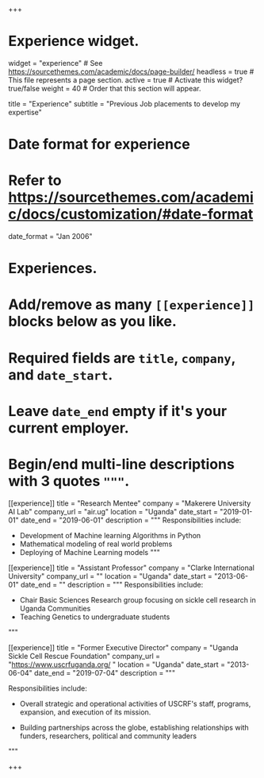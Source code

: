 +++
# Experience widget.
widget = "experience"  # See https://sourcethemes.com/academic/docs/page-builder/
headless = true  # This file represents a page section.
active = true  # Activate this widget? true/false
weight = 40  # Order that this section will appear.

title = "Experience"
subtitle = "Previous Job placements to develop my expertise"

# Date format for experience
#   Refer to https://sourcethemes.com/academic/docs/customization/#date-format
date_format = "Jan 2006"

# Experiences.
#   Add/remove as many `[[experience]]` blocks below as you like.
#   Required fields are `title`, `company`, and `date_start`.
#   Leave `date_end` empty if it's your current employer.
#   Begin/end multi-line descriptions with 3 quotes `"""`.
[[experience]]
  title = "Research Mentee"
  company = "Makerere University AI Lab"
  company_url = "air.ug"
  location = "Uganda"
  date_start = "2019-01-01"
  date_end = "2019-06-01"
  description = """
  Responsibilities include:
  
  * Development of Machine learning Algorithms in Python
  * Mathematical modeling of real world problems 
  * Deploying of Machine Learning models
  """

[[experience]]
  title = "Assistant Professor"
  company = "Clarke International University"
  company_url = ""
  location = "Uganda"
  date_start = "2013-06-01"
  date_end = ""
  description = """
Responsibilities include:
  
  * Chair Basic Sciences Research group focusing on sickle cell research in Uganda Communities
  * Teaching Genetics to undergraduate students

  """

[[experience]]
  title = "Former Executive Director"
  company = "Uganda Sickle Cell Rescue Foundation"
  company_url = "https://www.uscrfuganda.org/ "
  location = "Uganda"
  date_start = "2013-06-04"
  date_end = "2019-07-04"
  description = """

Responsibilities include:
  
  * Overall strategic and operational activities of USCRF's staff, programs, expansion, and execution of its mission.

  * Building partnerships across the globe, establishing relationships with funders, researchers, political and community leaders
  
  """
  
+++
